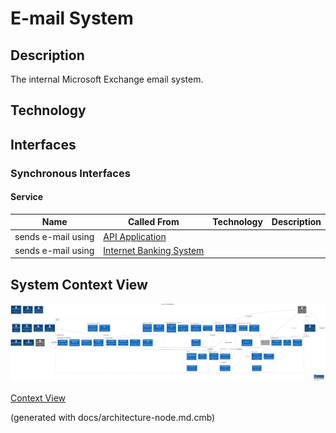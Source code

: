 # E-mail System
## Description
The internal Microsoft Exchange email system.

## Technology



## Interfaces

### Synchronous Interfaces

#### Service
| Name | Called From | Technology | Description |
|---|---|---|---|
| sends e-mail using | [API Application](../mybank/digital-banking/api-application.md) |  |  |
| sends e-mail using | [Internet Banking System](../mybank/digital-banking/internet-banking-system.md) |  |  |

## System Context View
![Context View of the MyBank Systems](../mybank/context-view.png)

[Context View](../mybank/context-view.md)


(generated with docs/architecture-node.md.cmb)
